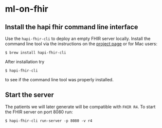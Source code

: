 # ml-on-fhir

## Install the hapi fhir command line interface
Use the `hapi-fhir-cli` to deploy an empty FHIR server locally. Install the command line tool via the instructions on the [project page](http://hapifhir.io/doc_cli.html) or for Mac users:
```
$ brew install hapi-fhir-cli
```
After installation try
```
$ hapi-fhir-cli
```
to see if the command line tool was properly installed. 

## Start the server
The patients we will later generate will be compatible with `FHIR R4`. To start the FHIR server on port 8080 run:
```
$ hapi-fhir-cli run-server -p 8080 -v r4
```
